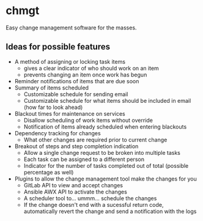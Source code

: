 # chmgt
Easy change management software for the masses.

## Ideas for possible features
-	A method of assigning or locking task items
    -   gives a clear indicator of who should work on an item
    -   prevents changing an item once work has begun
-	Reminder notifications of items that are due soon
-	Summary of items scheduled
    -   Customizable schedule for sending email
    -   Customizable schedule for what items should be included in email (how far to look ahead)
-	Blackout times for maintenance on services
    -   Disallow scheduling of work items without override
    -   Notification of items already scheduled when entering blackouts
-	Dependency tracking for changes
    -   What other changes are required prior to current change
-	Breakout of steps and step completion indication
    -   Allow a single change request to be broken into multiple tasks
    -   Each task can be assigned to a different person
    -   Indicator for the number of tasks completed out of total (possible percentage as well)
-   Plugins to allow the change management tool make the changes for you
    -   GitLab API to view and accept changes
    -   Ansible AWX API to activate the changes
    -   A scheduler tool to... ummm... schedule the changes
    -   If the change doesn't end with a sucessful return code,          automatically revert the change and send a notification with the logs

